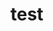 # test
<html>
<head>
</head>
<body>
<script language="JavaScript">
onclick.button("hello")
var i = 2
do {
  alert("Correct!")
  while i<10
}
</script>
</body>
</html>

